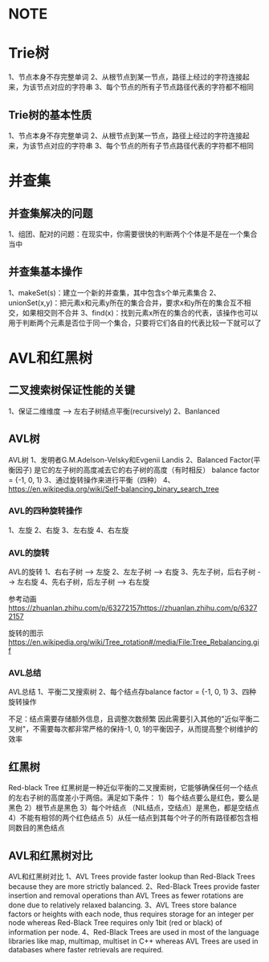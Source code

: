 # NOTE

# Trie树
1、节点本身不存完整单词
2、从根节点到某一节点，路径上经过的字符连接起来，为该节点对应的字符串
3、每个节点的所有子节点路径代表的字符都不相同

## Trie树的基本性质
1、节点本身不存完整单词
2、从根节点到某一节点，路径上经过的字符连接起来，为该节点对应的字符串
3、每个节点的所有子节点路径代表的字符都不相同

# 并查集
## 并查集解决的问题
1、组团、配对的问题：在现实中，你需要很快的判断两个个体是不是在一个集合当中

## 并查集基本操作
1、makeSet(s)：建立一个新的并查集，其中包含s个单元素集合
2、unionSet(x,y)：把元素x和元素y所在的集合合并，要求x和y所在的集合互不相交，如果相交则不合并
3、find(x)：找到元素x所在的集合的代表，该操作也可以用于判断两个元素是否位于同一个集合，只要将它们各自的代表比较一下就可以了

# AVL和红黑树
## 二叉搜索树保证性能的关键
1、保证二维维度 --> 左右子树结点平衡(recursively)
2、Banlanced

## AVL树
AVL树
1、发明者G.M.Adelson-Velsky和Evgenii Landis
2、Balanced Factor(平衡因子)
是它的左子树的高度减去它的右子树的高度（有时相反）
balance factor = {-1, 0, 1}
3、通过旋转操作来进行平衡（四种）
4、https://en.wikipedia.org/wiki/Self-balancing_binary_search_tree

### AVL的四种旋转操作
1、左旋
2、右旋
3、左右旋
4、右左旋

### AVL的旋转
AVL的旋转
1、右右子树 --> 左旋
2、左左子树 --> 右旋
3、先左子树，后右子树 --> 左右旋
4、先右子树，后左子树 --> 右左旋

参考动画
https://zhuanlan.zhihu.com/p/63272157https://zhuanlan.zhihu.com/p/63272157

旋转的图示
https://en.wikipedia.org/wiki/Tree_rotation#/media/File:Tree_Rebalancing.gif

### AVL总结
AVL总结
1、平衡二叉搜索树
2、每个结点存balance factor = {-1, 0, 1}
3、四种旋转操作

不足：结点需要存储额外信息，且调整次数频繁
因此需要引入其他的"近似平衡二叉树"，不需要每次都非常严格的保持-1, 0, 1的平衡因子，从而提高整个树维护的效率


## 红黑树
Red-black Tree
红黑树是一种近似平衡的二叉搜索树，它能够确保任何一个结点的左右子树的高度差小于两倍。满足如下条件：
1）每个结点要么是红色，要么是黑色
2）根节点是黑色
3）每个叶结点 （NIL结点，空结点）是黑色，都是空结点
4）不能有相邻的两个红色结点
5）从任一结点到其每个叶子的所有路径都包含相同数目的黑色结点

## AVL和红黑树对比
AVL和红黑树对比
1、AVL Trees provide faster lookup than Red-Black Trees because they are more strictly balanced.
2、Red-Black Trees provide faster insertion and removal operations than AVL Trees as fewer rotations are done due to relatively relaxed balancing.
3、AVL Trees store balance factors or heights with each node, thus requires storage for an integer per node whereas Red-Black Tree requires only 1bit (red or black) of information per node.
4、Red-Black Trees are used in most of the language libraries like map, multimap, multiset in C++ whereas AVL Trees are used in databases where faster retrievals are required.


